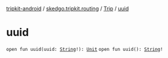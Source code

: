 [tripkit-android](../../index.md) / [skedgo.tripkit.routing](../index.md) / [Trip](index.md) / [uuid](./uuid.md)

# uuid

`open fun uuid(uuid: `[`String`](https://kotlinlang.org/api/latest/jvm/stdlib/kotlin/-string/index.html)`!): `[`Unit`](https://kotlinlang.org/api/latest/jvm/stdlib/kotlin/-unit/index.html)
`open fun uuid(): `[`String`](https://kotlinlang.org/api/latest/jvm/stdlib/kotlin/-string/index.html)`!`
